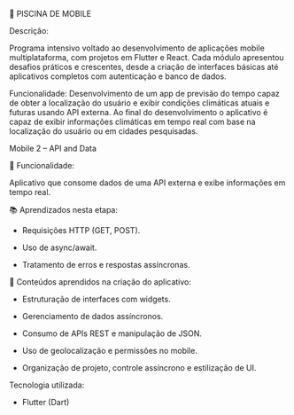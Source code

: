 📱 PISCINA DE MOBILE

Descrição:

Programa intensivo voltado ao desenvolvimento de aplicações mobile multiplataforma, com projetos em Flutter e React. Cada módulo apresentou desafios práticos e crescentes, desde a criação de interfaces básicas até aplicativos completos com autenticação e banco de dados.

Funcionalidade: Desenvolvimento de um app de previsão do tempo capaz de obter a localização do usuário e exibir condições climáticas atuais e futuras usando API externa. Ao final do desenvolvimento o aplicativo é capaz de exibir informações climáticas em tempo real com base na localização do usuário ou em cidades pesquisadas.

Mobile 2 – API and Data

🧩 Funcionalidade:

Aplicativo que consome dados de uma API externa e exibe informações em tempo real.

📚 Aprendizados nesta etapa:

- Requisições HTTP (GET, POST).

- Uso de async/await.

- Tratamento de erros e respostas assíncronas.


🧠 Conteúdos aprendidos na criação do aplicativo:

- Estruturação de interfaces com widgets.

- Gerenciamento de dados assíncronos.

- Consumo de APIs REST e manipulação de JSON.

- Uso de geolocalização e permissões no mobile.

- Organização de projeto, controle assíncrono e estilização de UI.

Tecnologia utilizada:

- Flutter (Dart)
